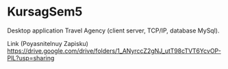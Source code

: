 # KursagSem5

 Desktop application Travel Agency (client server, TCP/IP, database MySql).
 
 Link (Poyasnitelnuy Zapisku)
https://drive.google.com/drive/folders/1_ANyrccZ2gNJ_utT98cTVT6YcvOP-PlL?usp=sharing
